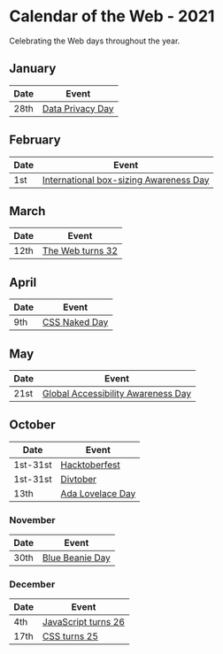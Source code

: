 # Calendar of the Web - 2021

Celebrating the Web days throughout the year.

## January

| Date | Event |
| ---- | ---- |
| 28th | [Data Privacy Day](https://staysafeonline.org/data-privacy-day/) |

## February

| Date | Event |
| ---- | ---- |
| 1st | [International box-sizing Awareness Day](https://css-tricks.com/international-box-sizing-awareness-day/) |

## March

| Date | Event |
| ---- | ---- |
| 12th | [The Web turns 32](https://en.wikipedia.org/wiki/World_Wide_Web) |

## April

| Date | Event |
| ---- | ---- |
| 9th  | [CSS Naked Day](https://css-naked-day.github.io/) |

## May

| Date | Event |
| ---- | ---- |
| 21st | [Global Accessibility Awareness Day](https://globalaccessibilityawarenessday.org/) |

## October

| Date | Event |
| ---- | ---- |
| 1st-31st | [Hacktoberfest](https://hacktoberfest.digitalocean.com/) |
| 1st-31st | [Divtober](https://a.singlediv.com/divtober2021/) |
| 13th     | [Ada Lovelace Day](https://findingada.com//) |

### November

| Date | Event |
| ---- | ---- |
| 30th | [Blue Beanie Day](https://en.wikipedia.org/wiki/Blue_Beanie_Day) |

### December

| Date | Event |
| ---- | ---- |
| 4th  | [JavaScript turns 26](https://web.archive.org/web/20070916144913/http://wp.netscape.com/newsref/pr/newsrelease67.html) |
| 17th | [CSS turns 25](https://www.w3.org/Press/CSS1-REC-PR.html) |
